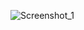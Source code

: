 ![Screenshot_1](https://github.com/AbuThaher99/ProjectThreeAlgorithm-Dijestra-Birzeit-University/assets/106724736/652b5e7e-627a-4a5e-a4d3-12b3600c75a0)
